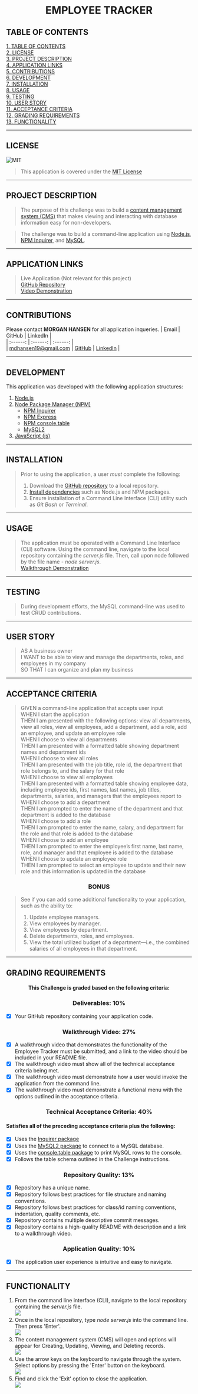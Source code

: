 # <div align="center">**EMPLOYEE TRACKER**</div>

## **TABLE OF CONTENTS**    
[1. TABLE OF CONTENTS](#TABLE-OF-CONTENTS)  
[2. LICENSE](#LICENSE)  
[3. PROJECT DESCRIPTION](#PROJECT-DESCRIPTION)  
[4. APPLICATION LINKS](#APPLICATION-LINKS)  
[5. CONTRIBUTIONS](#CONTRIBUTIONS)  
[6. DEVELOPMENT](#DEVELOPMENT)  
[7. INSTALLATION](#INSTALLATION)   
[8. USAGE](#USAGE)   
[9. TESTING](#TESTING)  
[10. USER STORY](#USER-STORY)  
[11. ACCEPTANCE CRITERIA](#ACCEPTANCE-CRITERIA)   
[12. GRADING REQUIREMENTS](#GRADING-REQUIREMENTS)    
[13. FUNCTIONALITY](#FUNCTIONALITY)  

---

## **LICENSE**  
![MIT](https://img.shields.io/badge/License-MIT-blue.svg)
> This application is covered under the [MIT License](https://opensource.org/licenses/MIT)    

---

## **PROJECT DESCRIPTION**
> The purpose of this challenge was to build a [content management system (CMS)](https://en.wikipedia.org/wiki/Content_management_system) that makes viewing and interacting with database information easy for non-developers.  
  
> The challenge was to build a command-line application using [Node.js](https://nodejs.org/en/), [NPM Inquirer](https://www.npmjs.com/package/inquirer), and [MySQL](https://www.mysql.com/).  

---

## **APPLICATION LINKS**
> Live Application (Not relevant for this project)  
> [GitHub Repository](https://github.com/mhans19/employee-tracker)  
> [Video Demonstration](https://youtu.be/3EbHnpkqybE)  

---

## **CONTRIBUTIONS**   
Please contact **MORGAN HANSEN** for all application inqueries.
| Email | GitHub | LinkedIn |  
| :------: | :------: |  :------: |  
| <mdhansen19@gmail.com> | [GitHub](https://github.com/mhans19?tab=repositories) |  [LinkedIn](https://www.linkedin.com/in/morgan-hansen-47235872/?challengeId=AQF6MR471a-pZgAAAXMTL5e4xLqg_LNW5yawcXgk_uUmLrzsXk5ehOnzlQuK2dOVeX4ARtJwxmcHQrQhtgL_jM96wbBzhLvmAA&submisksionId=813167e8-8027-1e16-5911-1c143c23561f) |  
  
---

## **DEVELOPMENT**  
This application was developed with the following application structures:  
1. [Node.js](https://nodejs.org/en/)  
2. [Node Package Manager (NPM)](https://www.npmjs.com/)
    + [NPM Inquirer](https://www.npmjs.com/package/inquirer)    
    + [NPM Express](https://www.npmjs.com/package/express)
    + [NPM console.table](https://www.npmjs.com/package/console.table)  
    + [MySQL2](https://www.npmjs.com/package/mysql2)  
3. [JavaScript (js)](https://developer.mozilla.org/en-US/docs/Web/JavaScript)    

---

## **INSTALLATION**
> Prior to using the application, a user *must* complete the following:  
> 1. Download the [GitHub repository](https://github.com/mhans19/employee-tracker) to a local repository. 
> 2. [Install dependencies](#DEVELOPMENT) such as Node.js and NPM packages.  
> 3. Ensure installation of a Command Line Interface (CLI) utility such as *Git Bash* or *Terminal*.

---

## **USAGE**
> The application must be operated with a Command Line Interface (CLI) software. Using the command line, navigate to the local repository containing the *server.js* file. Then, call upon node followed by the file name - *node server.js*.   
[Walkthrough Demonstration](https://youtu.be/3EbHnpkqybE)  

---

## **TESTING**
> During development efforts, the MySQL command-line was used to test CRUD contributions.    

---

## **USER STORY**  
> AS A business owner  
> I WANT to be able to view and manage the departments, roles, and employees in my company  
> SO THAT I can organize and plan my business  

---

## **ACCEPTANCE CRITERIA**
> GIVEN a command-line application that accepts user input  
> WHEN I start the application  
> THEN I am presented with the following options: view all departments, view all roles, view all employees, add a department, add a role, add an employee, and update an employee role  
> WHEN I choose to view all departments  
> THEN I am presented with a formatted table showing department names and department ids  
> WHEN I choose to view all roles  
> THEN I am presented with the job title, role id, the department that role belongs to, and the salary for that role  
> WHEN I choose to view all employees  
> THEN I am presented with a formatted table showing employee data, including employee ids, first names, last names, job titles, departments, salaries, and managers that the employees report to  
> WHEN I choose to add a department  
> THEN I am prompted to enter the name of the department and that department is added to the database  
> WHEN I choose to add a role  
> THEN I am prompted to enter the name, salary, and department for the role and that role is added to the database  
> WHEN I choose to add an employee  
> THEN I am prompted to enter the employee’s first name, last name, role, and manager and that employee is added to the database  
> WHEN I choose to update an employee role  
> THEN I am prompted to select an employee to update and their new role and this information is updated in the database   
  

### **<div align="center">BONUS</div>**
>
>  See if you can add some additional functionality to your application, such as the ability to:  
> 1. Update employee managers.  
> 2. View employees by manager.  
> 3. View employees by department.  
> 4. Delete departments, roles, and employees.  
> 5. View the total utilized budget of a department—i.e., the combined salaries of all employees in that department.  

---

## **GRADING REQUIREMENTS**
#### <div align="center">This Challenge is graded based on the following criteria:</div>
### **<div align="center">Deliverables: 10%</div>**
- [x] Your GitHub repository containing your application code.

### **<div align="center">Walkthrough Video: 27%</div>**
- [x] A walkthrough video that demonstrates the functionality of the Employee Tracker must be submitted, and a link to the video should be included in your README file.
- [x] The walkthrough video must show all of the technical acceptance criteria being met.
- [x] The walkthrough video must demonstrate how a user would invoke the application from the command line.
- [x] The walkthrough video must demonstrate a functional menu with the options outlined in the acceptance criteria.

### **<div align="center">Technical Acceptance Criteria: 40%</div>**
#### **Satisfies all of the preceding acceptance criteria plus the following:**
- [x] Uses the [Inquirer package](https://www.npmjs.com/package/inquirer)
- [x] Uses the [MySQL2 package](https://www.npmjs.com/package/mysql2) to connect to a MySQL database.
- [x] Uses the [console.table package](https://www.npmjs.com/package/console.table) to print MySQL rows to the console.
- [x] Follows the table schema outlined in the Challenge instructions.

### **<div align="center">Repository Quality: 13%</div>**
- [x] Repository has a unique name.
- [x] Repository follows best practices for file structure and naming conventions.
- [x] Repository follows best practices for class/id naming conventions, indentation, quality comments, etc.
- [x] Repository contains multiple descriptive commit messages.
- [x] Repository contains a high-quality README with description and a link to a walkthrough video.

### **<div align="center">Application Quality: 10%</div>**
- [x] The application user experience is intuitive and easy to navigate.

---

## **FUNCTIONALITY**  
1. From the command line interface (CLI), navigate to the local repository containing the *server.js* file.   
![](/assets/images/localRepo.PNG)  
2. Once in the local repository, type *node server.js* into the command line. Then press 'Enter'.    
![](/assets/images/startApp.PNG)  
3. The content management system (CMS) will open and options will appear for Creating, Updating, Viewing, and Deleting records.  
![](/assets/images/mainMenu.PNG)   
4. Use the arrow keys on the keyboard to navigate through the system. Select options by pressing the 'Enter' button on the keyboard.   
![](/assets/images/navMenu.PNG)  
5. Find and click the 'Exit' option to close the application.  
![](/assets/images/exitApp.PNG)  

